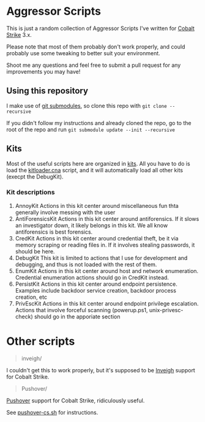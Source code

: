 # Aggressor Scripts
This is just a random collection of Aggressor Scripts I've written for [Cobalt Strike](https://www.cobaltstrike.com) 3.x.

Please note that most of them probably don't work properly, and could probably use some tweaking to better suit your environment.

Shoot me any questions and feel free to submit a pull request for any improvements you may have!

## Using this repository

I make use of [git submodules](https://git-scm.com/book/en/v2/Git-Tools-Submodules), so clone this repo with ```git clone --recursive```

If you didn't follow my instructions and already cloned the repo, go to the root of the repo and run ```git submodule update --init --recursive```

## Kits

Most of the useful scripts here are organized in [kits](kits). All you have to do is load the [kitloader.cna](kits/kitloader.cna) script, and it will automatically load all other kits (execpt the DebugKit).

### Kit descriptions
1. AnnoyKit
  Actions in this kit center around miscellaneous fun thta generally involve messing with the user
2. AntiForensicsKit
  Actions in this kit center around antiforensics. If it slows an investigator down, it likely belongs in this kit. We all know antiforensics is best forensics.
3. CredKit
  Actions in this kit center around credential theft, be it via memory scraping or reading files in. If it involves stealing passwords, it should be here.
4. DebugKit
  This kit is limited to actions that I use for development and debugging, and thus is not loaded with the rest of them.
5. EnumKit
  Actions in this kit center around host and network enumeration. Credential enumeration actions should go in CredKit instead.
6. PersistKit
  Actions in this kit center around endpoint persistence. Examples include backdoor service creation, backdoor process creation, etc
7. PrivEscKit 
  Actions in this kit center around endpoint privilege escalation. Actions that involve forceful scanning (powerup.ps1, unix-privesc-check) should go in the apporiate section

# Other scripts
>inveigh/ 

I couldn't get this to work properly, but it's supposed to be [Inveigh](https://github.com/Kevin-Robertson/Inveigh) support for Cobalt Strike.

>Pushover/

[Pushover](https://pushover.net) support for Cobalt Strike, ridiculously useful.

See [pushover-cs.sh](Pushover/pushover-cs) for instructions.